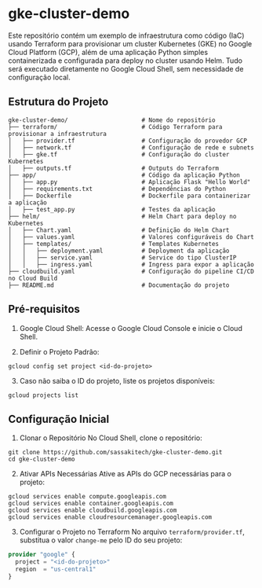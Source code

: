 # gke-cluster-demo

Este repositório contém um exemplo de infraestrutura como código (IaC) usando Terraform para provisionar um cluster Kubernetes (GKE) no Google Cloud Platform (GCP), além de uma aplicação Python simples containerizada e configurada para deploy no cluster usando Helm. Tudo será executado diretamente no Google Cloud Shell, sem necessidade de configuração local.

## Estrutura do Projeto

```
gke-cluster-demo/                     # Nome do repositório
├── terraform/                        # Código Terraform para provisionar a infraestrutura
│   ├── provider.tf                   # Configuração do provedor GCP
│   ├── network.tf                    # Configuração de rede e subnets
│   ├── gke.tf                        # Configuração do cluster Kubernetes
│   ├── outputs.tf                    # Outputs do Terraform
├── app/                              # Código da aplicação Python
│   ├── app.py                        # Aplicação Flask "Hello World"
│   ├── requirements.txt              # Dependências do Python
│   ├── Dockerfile                    # Dockerfile para containerizar a aplicação
│   ├── test_app.py                   # Testes da aplicação
├── helm/                             # Helm Chart para deploy no Kubernetes
│   ├── Chart.yaml                    # Definição do Helm Chart
│   ├── values.yaml                   # Valores configuráveis do Chart
│   ├── templates/                    # Templates Kubernetes
│   │   ├── deployment.yaml           # Deployment da aplicação
│   │   ├── service.yaml              # Service do tipo ClusterIP
│   │   ├── ingress.yaml              # Ingress para expor a aplicação
├── cloudbuild.yaml                   # Configuração do pipeline CI/CD no Cloud Build
├── README.md                         # Documentação do projeto
```

## Pré-requisitos

1. Google Cloud Shell: Acesse o Google Cloud Console e inicie o Cloud Shell.

2. Definir o Projeto Padrão:
```
gcloud config set project <id-do-projeto>
```
3. Caso não saiba o ID do projeto, liste os projetos disponíveis:
```
gcloud projects list
```

## Configuração Inicial

1. Clonar o Repositório
No Cloud Shell, clone o repositório:
```
git clone https://github.com/sassakitech/gke-cluster-demo.git
cd gke-cluster-demo
```

2. Ativar APIs Necessárias
Ative as APIs do GCP necessárias para o projeto:
```
gcloud services enable compute.googleapis.com
gcloud services enable container.googleapis.com
gcloud services enable cloudbuild.googleapis.com
gcloud services enable cloudresourcemanager.googleapis.com
```

3. Configurar o Projeto no Terraform
No arquivo `terraform/provider.tf`, substitua o valor `change-me` pelo ID do seu projeto:
``` terraform
provider "google" {
  project = "<id-do-projeto>"
  region  = "us-central1"
}
```